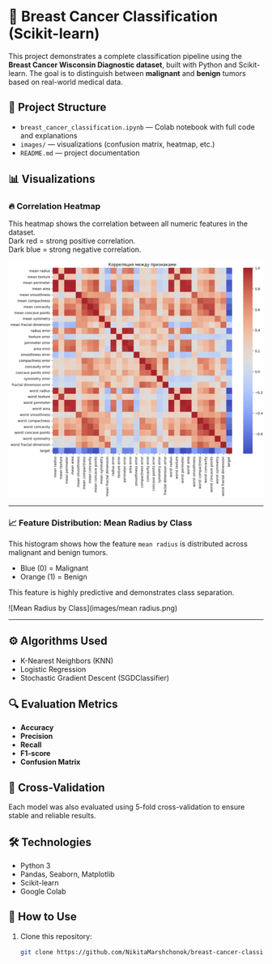 # 🧬 Breast Cancer Classification (Scikit-learn)

This project demonstrates a complete classification pipeline using the **Breast Cancer Wisconsin Diagnostic dataset**, built with Python and Scikit-learn. The goal is to distinguish between **malignant** and **benign** tumors based on real-world medical data.

## 📁 Project Structure

- `breast_cancer_classification.ipynb` — Colab notebook with full code and explanations
- `images/` — visualizations (confusion matrix, heatmap, etc.)
- `README.md` — project documentation

## 📊 Visualizations

### 🔥 Correlation Heatmap

This heatmap shows the correlation between all numeric features in the dataset.  
Dark red = strong positive correlation.  
Dark blue = strong negative correlation.

![Correlation Heatmap](images/matrix.png)

---

### 📈 Feature Distribution: Mean Radius by Class

This histogram shows how the feature `mean radius` is distributed across malignant and benign tumors.  
- Blue (0) = Malignant  
- Orange (1) = Benign

This feature is highly predictive and demonstrates class separation.

![Mean Radius by Class](images/mean radius.png)

---

## ⚙️ Algorithms Used

- K-Nearest Neighbors (KNN)
- Logistic Regression
- Stochastic Gradient Descent (SGDClassifier)

## 🔍 Evaluation Metrics

- **Accuracy**
- **Precision**
- **Recall**
- **F1-score**
- **Confusion Matrix**

## 🔄 Cross-Validation

Each model was also evaluated using 5-fold cross-validation to ensure stable and reliable results.

## 🛠 Technologies

- Python 3
- Pandas, Seaborn, Matplotlib
- Scikit-learn
- Google Colab

## 🚀 How to Use

1. Clone this repository:
   ```bash
   git clone https://github.com/NikitaMarshchonok/breast-cancer-classification.git
